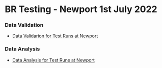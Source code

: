 # BR Testing - Newport 1st July 2022  

### Data Validation  
- [Data Validarion for Test Runs at Newport](Cleaned/README.md)

### Data Analysis  
- [Data Analysis for Test Runs at Newport](Cleaned/DataAnalysis/README.md)

